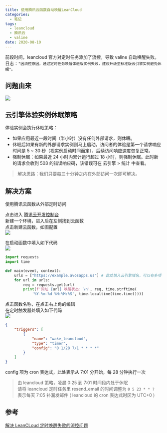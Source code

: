 ```yaml
---
title: 使用腾讯云函数自动唤醒LeanCloud
categories: 
  - 笔记
tags:
  - leancloud
  - 腾讯云
  - valine
date: 2020-08-10
---
```


前段时间，leancloud 官方对定时任务添加了流控，导致 valine 自动唤醒失败。  
日志：`"因流控原因，通过定时任务唤醒体验版实例失败，建议升级至标准版云引擎实例避免休眠"。`

<!-- more -->

## 问题由来

![](https://p.pstatp.com/origin/pgc-image/e9612c19799344889a17d72ba7440a62)

## 云引擎体验实例休眠策略

体验实例会执行休眠策略：

- 如果应用最近一段时间（半小时）没有任何外部请求，则休眠。
- 休眠后如果有新的外部请求实例则马上启动。访问者的体验是第一个请求响应时间是 5 ~ 30 秒（视实例启动时间而定），后续访问响应速度恢复正常。
- 强制休眠：如果最近 24 小时内累计运行超过 18 小时，则强制休眠。此时新的请求会收到 503 的错误响应码，该错误可在 云引擎 > 统计 中查看。

> 解决思路：我们只要每三十分钟之内在外部访问一次即可解决。

## 解决方案

使用腾讯云函数从外部定时访问

点击进入 [腾讯云开发控制台](https://console.cloud.tencent.com/tcb)  
新建一个环境，进入后在左侧找到云函数  
点击新建云函数，如图配置  
![](https://p.pstatp.com/origin/pgc-image/b0974e0381c04f1daaa518de08e45dc2)

在启动函数中填入如下代码  
![](https://p.pstatp.com/origin/pgc-image/e4049f6268634da18f07a4387fd56598)

```python
import requests
import time

def main(event, context):
    urls = ["https://example.avosapps.us"] # 此处填入云引擎域名，可以有多项
    for url in urls:
        req = requests.get(url)
        print(f'网址 {url} 唤醒状态: \n', req, time.strftime(
            '%Y-%m-%d %H:%M:%S', time.localtime(time.time())))
```

点击函数名称，在点击右上角的编辑  
在定时触发器处填入如下代码  
![](https://p.pstatp.com/origin/pgc-image/d379eb5d500d40f999285e1787fb9f94)

```json
{
    "triggers": [
        {
            "name": "wake_leancloud",
            "type": "timer",
            "config": "0 1/28 7/1 * * * *"
        }
    ]
}
```

config 项为 cron 表达式，此处表示从 7:01 分开始，每 28 分钟执行一次  
> 由 leancloud 策略，凌晨 0:25 到 7:01 时间段内处于休眠  
> 请将 leancloud 定时任务里 resend_email 的时间调整为 `0 5 23 * * ?`  
> 表示每天 7:05 补漏发邮件 ( leancloud 的 cron 表达式时区为 UTC+0 )

## 参考

[解决 LeanCLoud 定时唤醒失败的流控问题](https://duter2016.github.io/2020/06/09/%E8%A7%A3%E5%86%B3LeanCLoud%E5%AE%9A%E6%97%B6%E5%94%A4%E9%86%92%E5%A4%B1%E8%B4%A5%E7%9A%84%E6%B5%81%E6%8E%A7%E9%97%AE%E9%A2%98/)
